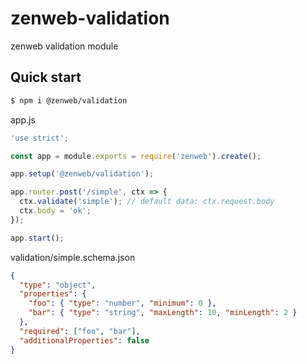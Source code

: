 # zenweb-validation
zenweb validation module

## Quick start

```bash
$ npm i @zenweb/validation
```

app.js
```js
'use strict';

const app = module.exports = require('zenweb').create();

app.setup('@zenweb/validation');

app.router.post('/simple', ctx => {
  ctx.validate('simple'); // default data: ctx.request.body
  ctx.body = 'ok';
});

app.start();
```

validation/simple.schema.json
```json
{
  "type": "object",
  "properties": {
    "foo": { "type": "number", "minimum": 0 },
    "bar": { "type": "string", "maxLength": 10, "minLength": 2 }
  },
  "required": ["foo", "bar"],
  "additionalProperties": false
}
```
